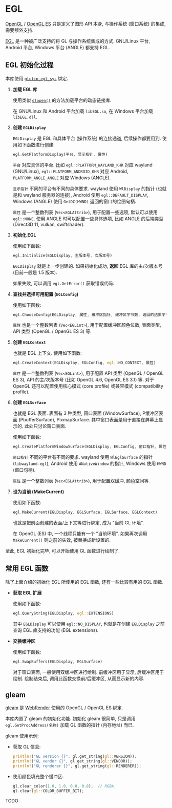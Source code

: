 # EGL

[OpenGL](https://www.khronos.org/opengl/) /
[OpenGL ES](https://www.khronos.org/opengles/)
只是定义了图形 API 本身,
与操作系统 (窗口系统) 的集成, 需要额外支持.

[EGL](https://www.khronos.org/egl)
是一种被广泛支持的将 GL 与操作系统集成的方式.
GNU/Linux 平台, Android 平台, Windows 平台 (ANGLE)
都支持 EGL.


## EGL 初始化过程

本库使用 [`glutin_egl_sys`](https://github.com/rust-windowing/glutin) 绑定.

1. **加载 EGL 库**

   使用类似 [`dlopen()`](https://man7.org/linux/man-pages/man3/dlopen.3.html) 的方法加载平台的动态链接库.

   在 GNU/Linux 和 Android 平台加载 `libEGL.so`,
   在 Windows 平台加载 `libEGL.dll`.

2. **创建 `EGLDisplay`**

   `EGLDisplay` 是 EGL 和具体平台 (操作系统) 的连接通道, 后续操作都要用到.
   使用如下函数进行创建:

   ```rust
   egl.GetPlatformDisplay(平台, 显示指针, 属性)
   ```

   `平台` 对应具体的平台.
   比如 `egl::PLATFORM_WAYLAND_KHR` 对应 wayland (GNU/Linux),
   `egl::PLATFORM_ANDROID_KHR` 对应 Android,
   `PLATFORM_ANGLE_ANGLE` 对应 Windows (ANGLE).

   `显示指针` 不同的平台有不同的具体要求.
   wayland 使用 `WlDisplay` 的指针 (也就是和 wayland 服务器的连接),
   Android 使用 `egl::DEFAULT_DISPLAY`,
   Windows (ANGLE) 使用 `GetDC(HWND)` 返回的窗口的绘图句柄.

   `属性` 是一个整数列表 (`Vec<EGLAttrib>`), 用于配置一些选项,
   默认可以使用 `egl::NONE`.
   使用 ANGLE 时可以配置一些具体选项, 比如 ANGLE 的后端类型 (Direct3D 11, vulkan, swiftshader).

3. **初始化 EGL**

   使用如下函数:

   ```rust
   egl.Initialize(EGLDisplay, 主版本号, 次版本号)
   ```

   `EGLDisplay` 就是上一步创建的.
   如果初始化成功, **返回** EGL 库的主/次版本号 (目前一般是 1.5 版本).

   如果失败, 可以调用 `egl.GetError()` 获取错误代码.

4. **查找并选择可用配置 (`EGLConfig`)**

   使用如下函数:

   ```rust
   egl.ChooseConfig(EGLDisplay, 属性, 缓冲区指针, 缓冲区字节数, 返回的结果字节数)
   ```

   `属性` 也是一个整数列表 (`Vec<EGLint>`),
   用于配置缓冲区颜色位数, 表面类型, API 类型 (OpenGL / OpenGL ES 3) 等.

5. **创建 `EGLContext`**

   也就是 EGL 上下文.
   使用如下函数:

   ```rust
   egl.CreateContext(EGLDisplay, EGLConfig, egl::NO_CONTEXT, 属性)
   ```

   `属性` 是一个整数列表 (`Vec<EGLint>`),
   用于配置 API 类型 (OpenGL / OpenGL ES 3),
   API 的主/次版本号 (比如 OpenGL 4.6, OpenGL ES 3.1) 等.
   对于 OpenGL 还可以配置使用核心模式 (core profile) 或兼容模式 (compatibility profile).

6. **创建 `EGLSurface`**

   也就是 EGL 表面.
   表面有 3 种类型, 窗口表面 (WindowSurface),
   P缓冲区表面 (PbufferSurface), PixmapSurface.
   其中窗口表面是用于直接在屏幕上显示的.
   此处只讨论窗口表面.

   使用如下函数:

   ```rust
   egl.CreatePlatformWindowSurface(EGLDisplay, EGLConfig, 窗口指针, 属性)
   ```

   `窗口指针` 不同的平台有不同的要求.
   wayland 使用 `WlEglSurface` 的指针 (`libwayland-egl`),
   Android 使用 `ANativeWindow` 的指针,
   Windows 使用 `HWND` (窗口句柄).

   `属性` 是一个整数列表 (`Vec<EGLAttrib>`),
   用于配置双缓冲, 颜色空间等.

7. **设为当前 (MakeCurrent)**

   使用如下函数:

   ```rust
   egl.MakeCurrent(EGLDisplay, EGLSurface, EGLSurface, EGLContext)
   ```

   也就是把前面创建的表面/上下文等进行绑定, 成为 "当前 GL 环境".

   在 OpenGL (ES) 中, 一个线程只能有一个 "当前环境".
   如果再次调用 `MakeCurrent()` 则之前的失效, 被替换成新设置的.

至此, EGL 初始化完毕, 可以开始使用 GL 函数进行绘制了.


## 常用 EGL 函数

除了上面介绍的初始化 EGL 所使用的 EGL 函数,
还有一些比较有用的 EGL 函数.

+ **获取 EGL 扩展**

  使用如下函数:

  ```rust
  egl.QueryString(EGLDisplay, egl::EXTENSIONS)
  ```

  其中 `EGLDisplay` 可以使用 `egl::NO_DISPLAY`,
  也就是在创建 `EGLDisplay` 之前查询 EGL 库支持的功能 (EGL extensions).

+ **交换缓冲区**

  使用如下函数:

  ```rust
  egl.SwapBuffers(EGLDisplay, EGLSurface)
  ```

  对于窗口表面, 一般使用双缓冲区进行绘制.
  前缓冲区用于显示, 后缓冲区用于绘制.
  绘制结束后, 调用此函数交换前/后缓冲区, 从而显示新的内容.


## gleam

[gleam](https://github.com/servo/gleam) 是 [WebRender](https://github.com/servo/webrender)
使用的 OpenGL / OpenGL ES 绑定.

本库内置了 gleam 的初始化功能.
初始化 gleam 很简单, 只是调用 `egl.GetProcAddress(名称)`
加载 GL 函数的指针 (内存地址) 而已.

gleam 使用示例:

+ 获取 GL 信息:

  ```rust
  println!("GL version {}", gl.get_string(gl::VERSION));
  println!("GL vendor {}", gl.get_string(gl::VENDOR));
  println!("GL renderer {}", gl.get_string(gl::RENDERER));
  ```

+ 使用颜色填充整个缓冲区:

  ```rust
  gl.clear_color(1.0, 1.0, 0.0, 0.8);  // RGBA
  gl.clear(gl::COLOR_BUFFER_BIT);
  ```


TODO
